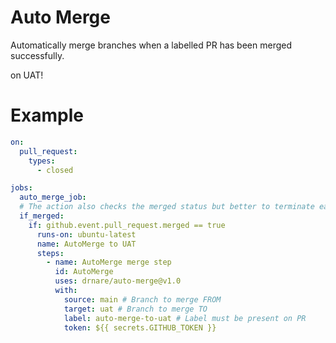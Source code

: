 # Auto Merge

Automatically merge branches when a labelled PR has been merged successfully.

on UAT!

# Example
```yaml
on:
  pull_request:
    types:
      - closed

jobs:
  auto_merge_job:
  # The action also checks the merged status but better to terminate early
  if_merged:
    if: github.event.pull_request.merged == true
      runs-on: ubuntu-latest
      name: AutoMerge to UAT
      steps:
        - name: AutoMerge merge step
          id: AutoMerge
          uses: drnare/auto-merge@v1.0
          with:
            source: main # Branch to merge FROM
            target: uat # Branch to merge TO
            label: auto-merge-to-uat # Label must be present on PR
            token: ${{ secrets.GITHUB_TOKEN }}
```
